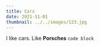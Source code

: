```yaml
---
title: Cars
date: 2021-11-01
thumbnail: ../../images/123.jpg
---
```


I like cars. Like **Porsches**
`code block`